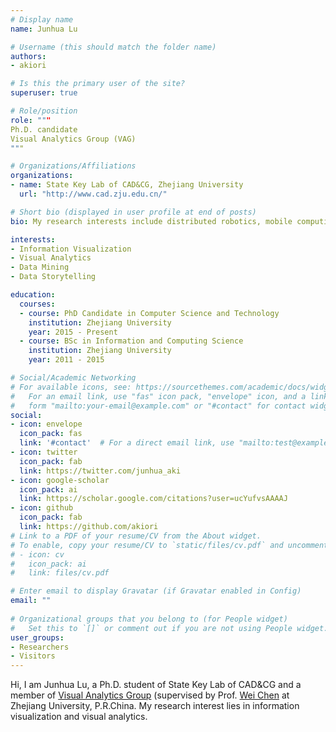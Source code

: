 ```yaml
---
# Display name
name: Junhua Lu

# Username (this should match the folder name)
authors:
- akiori

# Is this the primary user of the site?
superuser: true

# Role/position
role: """
Ph.D. candidate
Visual Analytics Group (VAG)
"""

# Organizations/Affiliations
organizations:
- name: State Key Lab of CAD&CG, Zhejiang University
  url: "http://www.cad.zju.edu.cn/"

# Short bio (displayed in user profile at end of posts)
bio: My research interests include distributed robotics, mobile computing and programmable matter.

interests:
- Information Visualization
- Visual Analytics
- Data Mining
- Data Storytelling

education:
  courses:
  - course: PhD Candidate in Computer Science and Technology
    institution: Zhejiang University
    year: 2015 - Present
  - course: BSc in Information and Computing Science
    institution: Zhejiang University
    year: 2011 - 2015

# Social/Academic Networking
# For available icons, see: https://sourcethemes.com/academic/docs/widgets/#icons
#   For an email link, use "fas" icon pack, "envelope" icon, and a link in the
#   form "mailto:your-email@example.com" or "#contact" for contact widget.
social:
- icon: envelope
  icon_pack: fas
  link: '#contact'  # For a direct email link, use "mailto:test@example.org".
- icon: twitter
  icon_pack: fab
  link: https://twitter.com/junhua_aki
- icon: google-scholar
  icon_pack: ai
  link: https://scholar.google.com/citations?user=ucYufvsAAAAJ
- icon: github
  icon_pack: fab
  link: https://github.com/akiori
# Link to a PDF of your resume/CV from the About widget.
# To enable, copy your resume/CV to `static/files/cv.pdf` and uncomment the lines below.  
# - icon: cv
#   icon_pack: ai
#   link: files/cv.pdf

# Enter email to display Gravatar (if Gravatar enabled in Config)
email: ""
  
# Organizational groups that you belong to (for People widget)
#   Set this to `[]` or comment out if you are not using People widget.  
user_groups:
- Researchers
- Visitors
---
```


Hi, I am Junhua Lu, a Ph.D. student of State Key Lab of CAD&CG and a member of [Visual Analytics Group](http://www.cad.zju.edu.cn/home/vagblog/) (supervised by Prof. [Wei Chen](http://www.cad.zju.edu.cn/home/chenwei/) at Zhejiang University, P.R.China. My research interest lies in information visualization and visual analytics.
